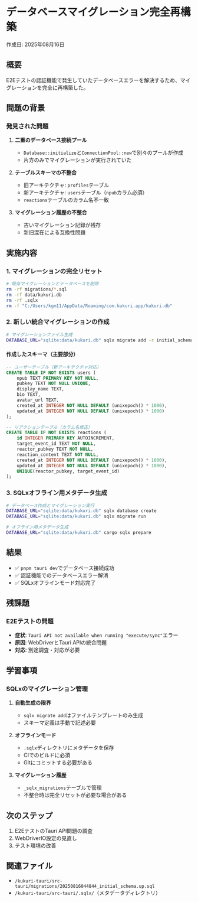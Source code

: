 # データベースマイグレーション完全再構築
作成日: 2025年08月16日

## 概要
E2Eテストの認証機能で発生していたデータベースエラーを解決するため、マイグレーションを完全に再構築した。

## 問題の背景
### 発見された問題
1. **二重のデータベース接続プール**
   - `Database::initialize`と`ConnectionPool::new`で別々のプールが作成
   - 片方のみでマイグレーションが実行されていた

2. **テーブルスキーマの不整合**
   - 旧アーキテクチャ: `profiles`テーブル
   - 新アーキテクチャ: `users`テーブル（`npub`カラム必須）
   - `reactions`テーブルのカラム名不一致

3. **マイグレーション履歴の不整合**
   - 古いマイグレーション記録が残存
   - 新旧混在による互換性問題

## 実施内容

### 1. マイグレーションの完全リセット
```bash
# 既存マイグレーションとデータベースを削除
rm -rf migrations/*.sql
rm -rf data/kukuri.db
rm -rf .sqlx
rm -f "C:/Users/kgm11/AppData/Roaming/com.kukuri.app/kukuri.db"
```

### 2. 新しい統合マイグレーションの作成
```bash
# マイグレーションファイル生成
DATABASE_URL="sqlite:data/kukuri.db" sqlx migrate add -r initial_schema
```

#### 作成したスキーマ（主要部分）
```sql
-- ユーザーテーブル（新アーキテクチャ対応）
CREATE TABLE IF NOT EXISTS users (
    npub TEXT PRIMARY KEY NOT NULL,
    pubkey TEXT NOT NULL UNIQUE,
    display_name TEXT,
    bio TEXT,
    avatar_url TEXT,
    created_at INTEGER NOT NULL DEFAULT (unixepoch() * 1000),
    updated_at INTEGER NOT NULL DEFAULT (unixepoch() * 1000)
);

-- リアクションテーブル（カラム名修正）
CREATE TABLE IF NOT EXISTS reactions (
    id INTEGER PRIMARY KEY AUTOINCREMENT,
    target_event_id TEXT NOT NULL,
    reactor_pubkey TEXT NOT NULL,
    reaction_content TEXT NOT NULL,
    created_at INTEGER NOT NULL DEFAULT (unixepoch() * 1000),
    updated_at INTEGER NOT NULL DEFAULT (unixepoch() * 1000),
    UNIQUE(reactor_pubkey, target_event_id)
);
```

### 3. SQLxオフライン用メタデータ生成
```bash
# データベース作成とマイグレーション実行
DATABASE_URL="sqlite:data/kukuri.db" sqlx database create
DATABASE_URL="sqlite:data/kukuri.db" sqlx migrate run

# オフライン用メタデータ生成
DATABASE_URL="sqlite:data/kukuri.db" cargo sqlx prepare
```

## 結果
- ✅ `pnpm tauri dev`でデータベース接続成功
- ✅ 認証機能でのデータベースエラー解消
- ✅ SQLxオフラインモード対応完了

## 残課題
### E2Eテストの問題
- **症状**: `Tauri API not available when running "execute/sync"`エラー
- **原因**: WebDriverとTauri APIの統合問題
- **対応**: 別途調査・対応が必要

## 学習事項
### SQLxのマイグレーション管理
1. **自動生成の限界**
   - `sqlx migrate add`はファイルテンプレートのみ生成
   - スキーマ定義は手動で記述必要

2. **オフラインモード**
   - `.sqlx`ディレクトリにメタデータを保存
   - CIでのビルドに必須
   - Gitにコミットする必要がある

3. **マイグレーション履歴**
   - `_sqlx_migrations`テーブルで管理
   - 不整合時は完全リセットが必要な場合がある

## 次のステップ
1. E2EテストのTauri API問題の調査
2. WebDriverIO設定の見直し
3. テスト環境の改善

## 関連ファイル
- `/kukuri-tauri/src-tauri/migrations/20250816044844_initial_schema.up.sql`
- `/kukuri-tauri/src-tauri/.sqlx/`（メタデータディレクトリ）